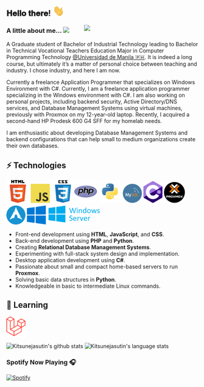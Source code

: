 <h2> 𝐇𝐞𝐥𝐥𝐨 𝐭𝐡𝐞𝐫𝐞! <img src="https://raw.githubusercontent.com/ABSphreak/ABSphreak/master/gifs/Hi.gif" width="30px"></h2>

<img align='right' src='https://www.icegif.com/wp-content/uploads/2023/08/icegif-470.gif' width='300'>

### A little about me...  <img src="https://media.giphy.com/media/VgCDAzcKvsR6OM0uWg/giphy.gif" width="50"> 
A Graduate student of Bachelor of Industrial Technology leading to Bachelor in Technical Vocational Teachers Education Major in Computer Programming Technology [@Universidad de Manila 🇵🇭](https://udm.edu.ph/). It is indeed a long course, but ultimately it’s a matter of personal choice between teaching and industry. I chose industry, and here I am now. 

Currently a freelance Application Programmer that specializes on Windows Environment with C#. Currently, I am a freelance application programmer specializing in the Windows environment with C#. I am also working on personal projects, including backend security, Active Directory/DNS services, and Database Management Systems using virtual machines, previously with Proxmox on my 12-year-old laptop. Recently, I acquired a second-hand HP Prodesk 600 G4 SFF for my homelab needs. 

I am enthusiastic about developing Database Management Systems and backend configurations that can help small to medium organizations create their own databases.

## ⚡ Technologies
<img src = 'https://github.com/Kitsunejasutin/Kitsunejasutin/blob/main/images/html.png' width='60'/> <img src = 'https://github.com/Kitsunejasutin/Kitsunejasutin/blob/main/images/javascript.png' width='50'/> <img src = 'https://github.com/Kitsunejasutin/Kitsunejasutin/blob/main/images/css.png' width='60'/><img src = 'https://github.com/Kitsunejasutin/Kitsunejasutin/blob/main/images/php.png' width='60'/> <img src = 'https://github.com/Kitsunejasutin/Kitsunejasutin/blob/main/images/python.png' width='60'/> <img src = 'https://github.com/Kitsunejasutin/Kitsunejasutin/blob/main/images/mysql.png' width='50'/> <img src = 'https://github.com/Kitsunejasutin/Kitsunejasutin/blob/main/images/CSharp.png' width='50'/> <img src = 'https://github.com/Kitsunejasutin/Kitsunejasutin/blob/main/images/proxmox.png' width='55'/> <img src = 'https://github.com/Kitsunejasutin/Kitsunejasutin/blob/main/images/arch.png' width='50'/> <img src = 'https://github.com/Kitsunejasutin/Kitsunejasutin/blob/main/images/windows.png' width='50'/> <img src = 'https://github.com/Kitsunejasutin/Kitsunejasutin/blob/main/images/windows_server.png' width='140'/>
- Front-end development using **HTML**, **JavaScript**, and **CSS**.
- Back-end development using **PHP** and **Python**.
- Creating **Relational Database Management Systems**.
- Experimenting with full-stack system design and implementation.
- Desktop application development using **C#**.
- Passionate about small and compact home-based servers to run **Proxmox**.
- Solving basic data structures in **Python**.
- Knowledgeable in basic to intermediate Linux commands.

## 🧠 Learning
<img src = 'https://github.com/Kitsunejasutin/Kitsunejasutin/blob/main/images/Laravel.png' width='50'/>

![Kitsunejasutin's github stats](https://github-readme-stats-kitsunejasutin.vercel.app/api?username=Kitsunejasutin&theme=tokyonight&show_icons=true&include_all_commits=true&hide_border=true&PAT_1") ![Kitsunejasutin's language stats](https://github-readme-stats-kitsunejasutin.vercel.app/api/top-langs/?username=Kitsunejasutin&langs_count=10&theme=tokyonight&layout=compact&hide_border=true&PAT_1") 
### Spotify Now Playing 🎧
[![Spotify](https://novatorem-kitsunejasutin.vercel.app/api/spotify?background_color=0d1117&border_color=ffffff)](https://open.spotify.com/user/csapawn)
